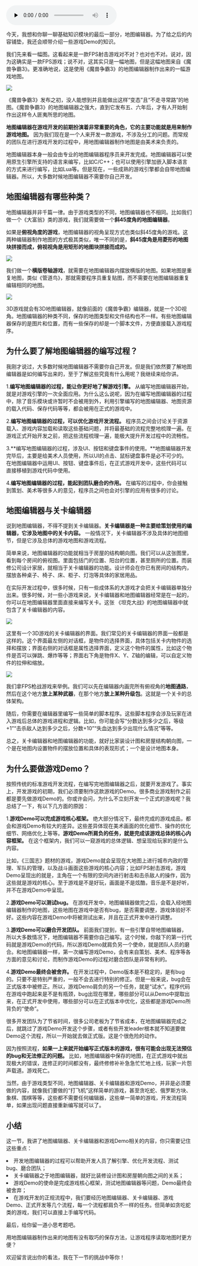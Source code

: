 <audio id="audio" title="第5讲 | 构建游戏场景的武器：地图编辑器" controls="" preload="none"><source id="mp3" src="https://static001.geekbang.org/resource/audio/ab/ae/ab5338044f87d475294ef16328057bae.mp3"></audio>

今天，我想和你聊一聊基础知识模块的最后一部分，地图编辑器。为了给之后的内容铺垫，我还会顺带介绍一些游戏Demo的知识。

我们先来看一幅图。这看起来是一款FPS射击游戏对不对？也对也不对。说对，因为这确实是一款FPS游戏；说不对，这其实只是一幅地图，但是这幅地图来自《魔兽争霸3》。更准确地说，这是使用《魔兽争霸3》的地图编辑器制作出来的一幅游戏地图。

<img style="margin: 0 auto" src="https://static001.geekbang.org/resource/image/21/28/2180e87327f796c9d69b2b2222399d28.jpeg">

《魔兽争霸3》发布之初，没人能想到并且能做出这样“变态”且“不走寻常路”的地图。《魔兽争霸3》的地图编辑器之强大，直到它发布五、六年后，才有人开始制作出这样令人匪夷所思的地图。

**地图编辑器在游戏开发的前期扮演着非常重要的角色，它的主要功能就是用来制作游戏地图。** 因为我们现在是一个人来开发一款游戏，不涉及分工的问题。而常规的团队在进行游戏开发的过程中，用地图编辑器制作地图是由美术来负责的。

地图编辑器本身一般会由专业的地图编辑器程序员来开发完成。地图编辑器可以使用原生引擎所支持的语言来编写，比如C/C++；也可以使用引擎加嵌入脚本语言的方式来进行编写，比如Lua等。但是现在，一些成熟的游戏引擎都会自带地图编辑器。所以，大多数时候地图编辑器不需要你自己开发。

## 地图编辑器有哪些种类？

地图编辑器并非千篇一律。由于游戏类型的不同，地图编辑器也不相同。比如我们做一个《大富翁》类的游戏，我们就需要做一个**斜45度角的地图编辑器**。

如果是**俯视角度的游戏**，地图编辑器的视角呈现方式也类似斜45度角的游戏。这两种编辑器制作地图的方式极其类似，唯一不同的是，**斜45度角是用菱形的地图块拼接而成，俯视视角是用矩形的地图块拼接而成的。**

<img style="margin: 0 auto" src="https://static001.geekbang.org/resource/image/e8/d1/e86acc386c52fd571b6e879630489bd1.jpg">

我们做一个**横版卷轴游戏**，就需要在地图编辑器内摆放横版的地图。如果地图是重复地图，类似《管道鸟》，那就需要程序员重复贴图，而不需要在地图编辑器重复编辑相同的地图。

<img style="margin: 0 auto" src="https://static001.geekbang.org/resource/image/67/cc/679b41409741dfae9f7e28a18cd0aacc.jpg">  

3D游戏就会有3D地图编辑器，就像前面的《魔兽争霸》编辑器，就是一个3D视角。地图编辑器的种类不同，保存的地图类型和文件结构也不一样。有些地图编辑器保存的是图片和位置，而有一些保存的却是一个脚本文件，方便直接载入游戏程序。

## 为什么要了解地图编辑器的编写过程？

我刚才说过，大多数时候地图编辑器不需要你自己开发。但是我们依然要了解地图编辑器是如何编写出来的，至于了解这些究竟有什么用呢？我继续来给你讲。

1.**编写地图编辑器的过程，能让你更好地了解游戏引擎。** 从编写地图编辑器开始，就是对游戏引擎的一次全面应用。为什么这么说呢，因为在编写地图编辑器的过程中，除了音乐模块或许暂时不会被用到外，利用引擎编写的地图编辑器、地图资源的载入代码、保存代码等等，都会被用在正式的游戏中。

2.**编写地图编辑器的过程，可以优化游戏开发流程。** 程序员之间会讨论关于资源载入、游戏内容加载和读取这些基础问题，并将最基础的流程完整地梳理一遍。在游戏正式开始开发之前，把这些流程梳理一遍，能极大提升开发过程中的流畅性。

3.**编写地图编辑器的过程，涉及UI、按钮和键盘事件的使用。**地图编辑器开发完毕后，主要是给美术人员使用，所以UI的点击、鼠标键盘事件是必不可少的。在地图编辑器中运用UI、按钮、键盘事件后，在正式游戏开发中，这些代码可以直接移植到游戏代码中使用。

4.**编写地图编辑器的过程，能起到团队磨合的作用。** 在编写的过程中，你会接触到策划、美术等很多人的意见，程序员之间也会对引擎的应用有很多的讨论。

## 地图编辑器与关卡编辑器

说到地图编辑器，不得不提到关卡编辑器。**关卡编辑器是一种主要给策划使用的编辑器，它涉及地图中的关卡内容。** 一般情况下，关卡编辑器不涉及具体的地图细节，但是它涉及总体的游戏地图和游戏流程。

简单来说，地图编辑器的功能就相当于房屋的结构朝向图。我们可以从这张图里，看到每个房间的俯视图。里面包括门的位置、阳台的位置，甚至厕所的位置。而装修公司设计家居，就相当于关卡编辑器的功能。设计师会在你已有房间的结构内，摆放各种桌子、椅子、床、柜子、灯泡等具体的家居用品。

在实际开发过程中，很多时候，只有一些成体系的大游戏才会把关卡编辑器单独分出来。很多时候，对一些小游戏来说，关卡编辑器和地图编辑器经常是在一起的，你可以在地图编辑器里面直接来编写关卡。这张 《坦克大战》的地图编辑器中就包含了关卡编辑器的内容。

<img style="margin: 0 auto" src="https://static001.geekbang.org/resource/image/07/31/0751315e5a271167ebfc8f7253073831.jpg">  

这里有一个3D游戏的关卡编辑器的界面。我们常见的关卡编辑器的界面一般都是这样的。这个界面最左侧的对话框，是物件的选择界面，具体包括关卡内物件的选择和摆放；界面右侧的对话框是属性选择界面，定义这个物件的属性，比如这个物件是否可以弹跳、爆炸等等；界面右下角是物件X、Y、Z轴的编辑，可以自定义物件的拉伸和缩放。

<img style="margin: 0 auto" src="https://static001.geekbang.org/resource/image/4f/95/4f55227b8c3e5abd0fc67d3224413895.jpg">

我们拿FPS枪战游戏来举例。我们可以先在编辑器内画完所有俯视角的**地图通路**，然后在这个地方**放上某种武器**，在那个地方**放上某种升级包**。这就是一个关卡的总体架构。

随后，你需要在编辑器里编写一些简单的脚本程序。这些脚本程序会涉及玩家在进入游戏后总体的游戏进程和逻辑。比如，你可能会写“分数达到多少之后，等级+1”“击杀敌人达到多少之后，分数+10”“失血达到多少出现什么情况”等等。

总之，关卡编辑器和地图编辑器的功能，就好比家装设计图和房屋结构朝向图，一个是在地图内设置物件的摆放位置和具体的表现形式；一个是设计地图本身。

## 为什么要做游戏Demo？

按照传统的标准游戏开发流程，在编写完地图编辑器之后，就要开发游戏了。事实上，开发游戏的初期，我们必须要制作这款游戏的Demo。很多商业游戏制作之前都是要先做游戏Demo的。你或许会问，为什么不立刻开发一个正式的游戏呢？我总结了一下，有以下几方面的原因：

1.**游戏Demo可以完成游戏核心框架。** 绝大部分情况下，最终完成的游戏成品，都会和游戏Demo有较大的差异。这些差异体现在美术画面的优化细节、操作的优化细节、网络优化上等等。**游戏Demo所肩负的任务，就是完成该游戏总体的核心内容框架。** 在这个框架内，我们可以一窥游戏的总体逻辑、想呈现给玩家的是什么内容。

比如，《三国志》题材的游戏，游戏Demo就会呈现在大地图上进行城市内政的管理、军队的管理，以及战斗画面这些游戏的核心内容；比如FPS射击游戏，游戏Demo呈现出的就是，主角在一个有限的空间内进行射击和击杀敌人的操作，因为这些就是游戏的核心。至于游戏是不是好玩，画面是不是炫酷，音乐是不是好听，并不在游戏Demo中呈现。

2.**游戏Demo可以测试bug。** 在游戏开发中，地图编辑器做完之后，会载入经地图编辑器制作的地图，这些地图在游戏中是否有bug，是否需要调整，游戏体验好不好。这些内容在游戏Demo中将被测试出来，并且在正式开发中进行调整。

3.**游戏Demo可以磨合开发团队。** 前面我们提到，有一些引擎自带地图编辑器，所以大多数情况下，地图编辑器不需要你自己编写。这个时候，你敲下的第一行代码就是游戏Demo的代码，所以游戏Demo就肩负另一个使命，就是团队人员的磨合。和地图编辑器一样，第一次编写游戏Demo，会有来自策划、美术、程序等各方面的意见和讨论，而制作游戏Demo的过程对磨合团队是非常有利的。

4.**游戏Demo最终会被舍弃。** 在开发过程中，Demo版本是不稳定的，是有bug的。只要不是特别严重的，一般不会去进行特别的修正。但是一般来说，bug会在正式版本中被修正。所以，游戏Demo肩负的另一个任务，就是“试水”。程序代码在游戏中跑起来是不是有瓶颈，bug出现在哪里，哪些部分可以从Demo中提取出来，在正式开发中使用，哪些部分可以在正式版本中优化，这些都是游戏Demo所背负的“使命”。

很多开发团队为了节省时间，很多公司老板为了节省成本，在地图编辑器完成之后，就跳过了游戏Demo开发这个步骤，或者有些开发leader根本就不知道要做Demo这个流程，所以一开始就去做正式版。这是个很危险的动作。

因为按照流程，**如果一上来就开始编写正式版本的游戏，很有可能会出现无法预估的bug和无法修正的问题。** 比如，地图编辑器中保存的地图，在正式游戏中就出现极大的错误，连修正的时间都没有，最终修修补补急急忙忙地上线，玩家一片怨声载道。游戏死亡。

当然，由于游戏类型不同，地图编辑器、关卡编辑器和游戏Demo，并非是必须要做的内容，就像我们要做的“打飞机”这样简单的游戏，甚至贪吃蛇、俄罗斯方块、象棋、围棋等等，这些都不需要任何编辑器，这些单一简单的游戏，开发流程简单，如果出现问题直接重新编写就可以了。

## 小结

这一节，我讲了地图编辑器、关卡编辑器和游戏Demo相关的内容，你只需要记住这些重点：

<li>开发地图编辑器的过程可以帮助开发人员了解引擎、优化开发流程、测试bug、磨合团队；
</li>
<li>关卡编辑器之于地图编辑器，就好比装修设计图和房屋朝向图之间的关系；
</li>
<li>游戏Demo的使命是完成游戏核心框架，测试地图编辑器等问题，Demo最终会被舍弃；
</li>
<li>在游戏开发的正规流程中，我们要经历地图编辑器、关卡编辑器、游戏Demo、正式开发等几个流程，每一个流程都肩负不一样的任务。但简单如贪吃蛇类的游戏，我们可以直接上手编写代码。
</li>

最后，给你留一道小思考题吧。

用地图编辑器制作出来的地图有没有取巧的保存方法，让游戏程序读取地图时更方便？

欢迎留言说出你的看法，我在下一节的挑战中等你！


